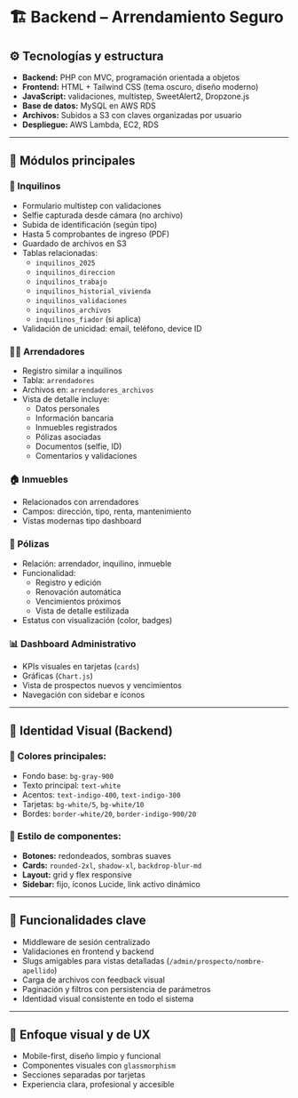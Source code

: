 # 🏗️ Backend – Arrendamiento Seguro

## ⚙️ Tecnologías y estructura
- **Backend:** PHP con MVC, programación orientada a objetos
- **Frontend:** HTML + Tailwind CSS (tema oscuro, diseño moderno)
- **JavaScript:** validaciones, multistep, SweetAlert2, Dropzone.js
- **Base de datos:** MySQL en AWS RDS
- **Archivos:** Subidos a S3 con claves organizadas por usuario
- **Despliegue:** AWS Lambda, EC2, RDS

---

## 👥 Módulos principales

### 🧍 Inquilinos
- Formulario multistep con validaciones
- Selfie capturada desde cámara (no archivo)
- Subida de identificación (según tipo)
- Hasta 5 comprobantes de ingreso (PDF)
- Guardado de archivos en S3
- Tablas relacionadas:
  - `inquilinos_2025`
  - `inquilinos_direccion`
  - `inquilinos_trabajo`
  - `inquilinos_historial_vivienda`
  - `inquilinos_validaciones`
  - `inquilinos_archivos`
  - `inquilinos_fiador` (si aplica)
- Validación de unicidad: email, teléfono, device ID

### 🧑‍💼 Arrendadores
- Registro similar a inquilinos
- Tabla: `arrendadores`
- Archivos en: `arrendadores_archivos`
- Vista de detalle incluye:
  - Datos personales
  - Información bancaria
  - Inmuebles registrados
  - Pólizas asociadas
  - Documentos (selfie, ID)
  - Comentarios y validaciones

### 🏠 Inmuebles
- Relacionados con arrendadores
- Campos: dirección, tipo, renta, mantenimiento
- Vistas modernas tipo dashboard

### 📄 Pólizas
- Relación: arrendador, inquilino, inmueble
- Funcionalidad:
  - Registro y edición
  - Renovación automática
  - Vencimientos próximos
  - Vista de detalle estilizada
- Estatus con visualización (color, badges)

### 📊 Dashboard Administrativo
- KPIs visuales en tarjetas (`cards`)
- Gráficas (`Chart.js`)
- Vista de prospectos nuevos y vencimientos
- Navegación con sidebar e íconos

---

## 🎨 Identidad Visual (Backend)

### 🎨 Colores principales:
- Fondo base: `bg-gray-900`
- Texto principal: `text-white`
- Acentos: `text-indigo-400`, `text-indigo-300`
- Tarjetas: `bg-white/5`, `bg-white/10`
- Bordes: `border-white/20`, `border-indigo-900/20`

### 🎨 Estilo de componentes:
- **Botones:** redondeados, sombras suaves
- **Cards:** `rounded-2xl`, `shadow-xl`, `backdrop-blur-md`
- **Layout:** grid y flex responsive
- **Sidebar:** fijo, íconos Lucide, link activo dinámico

---

## 🔐 Funcionalidades clave
- Middleware de sesión centralizado
- Validaciones en frontend y backend
- Slugs amigables para vistas detalladas (`/admin/prospecto/nombre-apellido`)
- Carga de archivos con feedback visual
- Paginación y filtros con persistencia de parámetros
- Identidad visual consistente en todo el sistema

---

## 🧠 Enfoque visual y de UX
- Mobile-first, diseño limpio y funcional
- Componentes visuales con `glassmorphism`
- Secciones separadas por tarjetas
- Experiencia clara, profesional y accesible